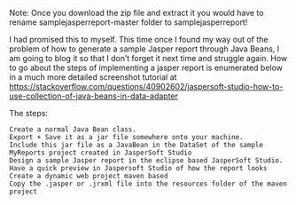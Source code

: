Note: Once you download the zip file and extract it you would have to rename samplejasperreport-master folder to samplejasperreport!

I had promised this to myself. This time once I found my way out of the problem of how to generate a sample Jasper report through Java Beans, I am going to blog it so that I don’t forget it next time and struggle again. How to go about the steps of implementing a jasper report is enumerated below in a much more detailed screenshot tutorial at https://stackoverflow.com/questions/40902602/jaspersoft-studio-how-to-use-collection-of-java-beans-in-data-adapter

The steps:

    Create a normal Java Bean class.
    Export + Save it as a jar file somewhere onto your machine.
    Include this jar file as a JavaBean in the DataSet of the sample MyReports project created in JasperSoft Studio
    Design a sample Jasper report in the eclipse based JasperSoft Studio.
    Have a quick preview in Jaspersoft Studio of how the report looks
    Create a dynamic web project maven based
    Copy the .jasper or .jrxml file into the resources folder of the maven project
